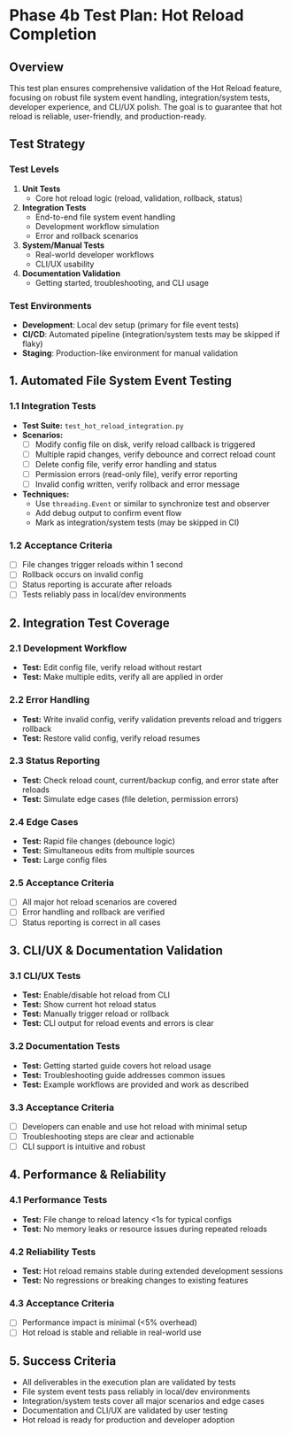 # Phase 4b Test Plan: Hot Reload Completion

## Overview
This test plan ensures comprehensive validation of the Hot Reload feature, focusing on robust file system event handling, integration/system tests, developer experience, and CLI/UX polish. The goal is to guarantee that hot reload is reliable, user-friendly, and production-ready.

## Test Strategy

### Test Levels
1. **Unit Tests**
   - Core hot reload logic (reload, validation, rollback, status)
2. **Integration Tests**
   - End-to-end file system event handling
   - Development workflow simulation
   - Error and rollback scenarios
3. **System/Manual Tests**
   - Real-world developer workflows
   - CLI/UX usability
4. **Documentation Validation**
   - Getting started, troubleshooting, and CLI usage

### Test Environments
- **Development**: Local dev setup (primary for file event tests)
- **CI/CD**: Automated pipeline (integration/system tests may be skipped if flaky)
- **Staging**: Production-like environment for manual validation

## 1. Automated File System Event Testing

### 1.1 Integration Tests
- **Test Suite:** `test_hot_reload_integration.py`
- **Scenarios:**
  - [ ] Modify config file on disk, verify reload callback is triggered
  - [ ] Multiple rapid changes, verify debounce and correct reload count
  - [ ] Delete config file, verify error handling and status
  - [ ] Permission errors (read-only file), verify error reporting
  - [ ] Invalid config written, verify rollback and error message
- **Techniques:**
  - Use `threading.Event` or similar to synchronize test and observer
  - Add debug output to confirm event flow
  - Mark as integration/system tests (may be skipped in CI)

### 1.2 Acceptance Criteria
- [ ] File changes trigger reloads within 1 second
- [ ] Rollback occurs on invalid config
- [ ] Status reporting is accurate after reloads
- [ ] Tests reliably pass in local/dev environments

## 2. Integration Test Coverage

### 2.1 Development Workflow
- **Test:** Edit config file, verify reload without restart
- **Test:** Make multiple edits, verify all are applied in order

### 2.2 Error Handling
- **Test:** Write invalid config, verify validation prevents reload and triggers rollback
- **Test:** Restore valid config, verify reload resumes

### 2.3 Status Reporting
- **Test:** Check reload count, current/backup config, and error state after reloads
- **Test:** Simulate edge cases (file deletion, permission errors)

### 2.4 Edge Cases
- **Test:** Rapid file changes (debounce logic)
- **Test:** Simultaneous edits from multiple sources
- **Test:** Large config files

### 2.5 Acceptance Criteria
- [ ] All major hot reload scenarios are covered
- [ ] Error handling and rollback are verified
- [ ] Status reporting is correct in all cases

## 3. CLI/UX & Documentation Validation

### 3.1 CLI/UX Tests
- **Test:** Enable/disable hot reload from CLI
- **Test:** Show current hot reload status
- **Test:** Manually trigger reload or rollback
- **Test:** CLI output for reload events and errors is clear

### 3.2 Documentation Tests
- **Test:** Getting started guide covers hot reload usage
- **Test:** Troubleshooting guide addresses common issues
- **Test:** Example workflows are provided and work as described

### 3.3 Acceptance Criteria
- [ ] Developers can enable and use hot reload with minimal setup
- [ ] Troubleshooting steps are clear and actionable
- [ ] CLI support is intuitive and robust

## 4. Performance & Reliability

### 4.1 Performance Tests
- **Test:** File change to reload latency <1s for typical configs
- **Test:** No memory leaks or resource issues during repeated reloads

### 4.2 Reliability Tests
- **Test:** Hot reload remains stable during extended development sessions
- **Test:** No regressions or breaking changes to existing features

### 4.3 Acceptance Criteria
- [ ] Performance impact is minimal (<5% overhead)
- [ ] Hot reload is stable and reliable in real-world use

## 5. Success Criteria
- All deliverables in the execution plan are validated by tests
- File system event tests pass reliably in local/dev environments
- Integration/system tests cover all major scenarios and edge cases
- Documentation and CLI/UX are validated by user testing
- Hot reload is ready for production and developer adoption 